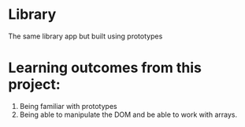 # Library
The same library app but built using prototypes

# Learning outcomes from this project:
1) Being familiar with prototypes
2) Being able to manipulate the DOM and be able to work with arrays.